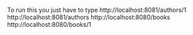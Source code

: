 To run this you just have to type
http://localhost:8081/authors/1
http://localhost:8081/authors
http://localhost:8080/books
http://localhost:8080/books/1
